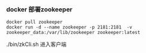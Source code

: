 

### docker 部署zookeeper
```shell
docker pull zookeeper
docker run -d --name zookeeper -p 2181:2181  -v zookeeper_data:/var/lib/zookeeper zookeeper:latest
```

./bin/zkCli.sh  进入客户端





